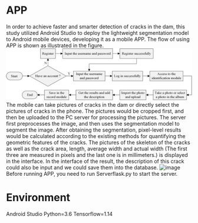 # APP
In order to achieve faster and smarter detection of cracks in the dam, this study utilized Android Studio to deploy the lightweight segmentation model to Android mobile devices, developing it as a mobile APP. The flow of using APP is shown as illustrated in the figure.
![image](https://github.com/JingyueYuan/APP/blob/a6d447fe691b7c1f2df34db75cd51e30c5477604/Fig.%201.jpg)
The mobile can take pictures of cracks in the dam or directly select the pictures of cracks in the phone. The pictures would be cropped first, and then be uploaded to the PC server for processing the pictures. The server first preprocesses the image, and then uses the segmentation model to segment the image. After obtaining the segmentation, pixel-level results would be calculated according to the existing methods for quantifying the geometric features of the cracks. The pictures of the skeleton of the cracks as well as the crack area, length, average width and actual width (The first three are measured in pixels and the last one is in millimeters.) is displayed in the interface. In the interface of the result, the description of this crack could also be input and we could save them into the database.
![image](https://github.com/JingyueYuan/APP/blob/main/%E5%9B%BE2.jpg)
Before running APP, you need to run Serverflask.py to start the server.

# Environment
Android Studio
Python=3.6 
Tensorflow=1.14
